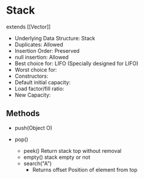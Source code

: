 # Stack

extends [[Vector]]

- Underlying Data Structure: Stack
- Duplicates: Allowed
- Insertion Order: Preserved
- null insertion: Allowed
- Best choice for: LIFO (Specially designed for LIFO)
- Worst choice for:
- Constructors:
- Default initial capacity:
- Load factor/fill ratio:
- New Capacity:

## Methods

- push(Object O)

- pop()
  - peek()
      Return stack top without removal
  - empty()
      stack empty or not
  - search("A")
    - Returns offset
        Position of element from top
